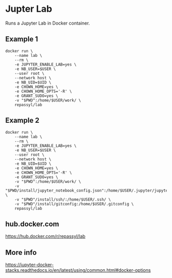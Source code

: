 # Jupter Lab

Runs a Jupyter Lab in Docker container.

## Example 1

    docker run \
        --name lab \
        --rm \
        -e JUPYTER_ENABLE_LAB=yes \
        -e NB_USER=$USER \
        --user root \
        --network host \
        -e NB_UID=$UID \
        -e CHOWN_HOME=yes \
        -e CHOWN_HOME_OPTS='-R' \
        -e GRANT_SUDO=yes \
        -v "$PWD":/home/$USER/work/ \
        repassyl/lab

## Example 2

    docker run \
        --name lab \
        --rm \
        -e JUPYTER_ENABLE_LAB=yes \
        -e NB_USER=$USER \
        --user root \
        --network host \
        -e NB_UID=$UID \
        -e CHOWN_HOME=yes \
        -e CHOWN_HOME_OPTS='-R' \
        -e GRANT_SUDO=yes \
        -v "$PWD":/home/$USER/work/ \
        -v "$PWD/install/jupyter_notebook_config.json":/home/$USER/.jupyter/jupyter_notebook_config.json \
        -v "$PWD"/install/ssh/:/home/$USER/.ssh/ \
        -v "$PWD"/install/gitconfig:/home/$USER/.gitconfig \
        repassyl/lab

## hub.docker.com

https://hub.docker.com/r/repassyl/lab

## More info

https://jupyter-docker-stacks.readthedocs.io/en/latest/using/common.html#docker-options
